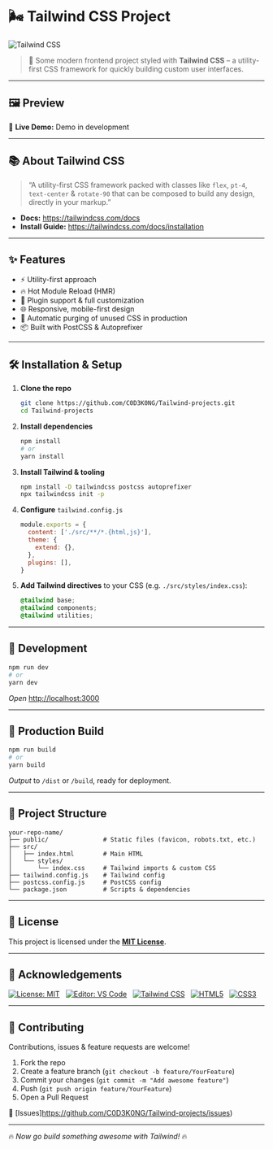 


# 🌬️ Tailwind CSS Project

![Tailwind CSS](https://img.shields.io/badge/tailwindcss-%2338B2AC.svg?style=for-the-badge&logo=tailwind-css&logoColor=white)  


> 🚀 Some modern frontend project styled with **Tailwind CSS** – a utility-first CSS framework for quickly building custom user interfaces.

---

## 🖼️ Preview



🔗 **Live Demo:** Demo in development

---

## 📚 About Tailwind CSS

> “A utility-first CSS framework packed with classes like `flex`, `pt-4`, `text-center` & `rotate-90` that can be composed to build any design, directly in your markup.”

- **Docs:** https://tailwindcss.com/docs  
- **Install Guide:** https://tailwindcss.com/docs/installation

---

## ✨ Features

- ⚡ Utility-first approach  
- 🔥 Hot Module Reload (HMR)  
- 🧩 Plugin support & full customization  
- 🌐 Responsive, mobile-first design  
- 🧼 Automatic purging of unused CSS in production  
- 📦 Built with PostCSS & Autoprefixer  

---

## 🛠️ Installation & Setup

1. **Clone the repo**  
   ```bash
   git clone https://github.com/C0D3K0NG/Tailwind-projects.git
   cd Tailwind-projects


2. **Install dependencies**

   ```bash
   npm install
   # or
   yarn install


3. **Install Tailwind & tooling**

   ```bash
   npm install -D tailwindcss postcss autoprefixer
   npx tailwindcss init -p


4. **Configure** `tailwind.config.js`

   ```js
   module.exports = {
     content: ['./src/**/*.{html,js}'],
     theme: {
       extend: {},
     },
     plugins: [],
   }
   ```

5. **Add Tailwind directives** to your CSS (e.g. `./src/styles/index.css`):

   ```css
   @tailwind base;
   @tailwind components;
   @tailwind utilities;
   ```

---

## 🚀 Development

```bash
npm run dev
# or
yarn dev
```

*Open* [http://localhost:3000](http://localhost:3000)

---

## 🔧 Production Build

```bash
npm run build
# or
yarn build
```

*Output* to `/dist` or `/build`, ready for deployment.

---

## 📁 Project Structure

```
your-repo-name/
├── public/               # Static files (favicon, robots.txt, etc.)
├── src/
│   ├── index.html        # Main HTML
│   └── styles/
│       └── index.css     # Tailwind imports & custom CSS
├── tailwind.config.js    # Tailwind config
├── postcss.config.js     # PostCSS config
└── package.json          # Scripts & dependencies
```

---

## 📄 License

This project is licensed under the **[MIT License](LICENSE)**.

---

## 🙌 Acknowledgements

[![License: MIT](https://img.shields.io/badge/License-MIT-yellow.svg?style=flat-square&logo=github)](LICENSE)&nbsp;&nbsp;
[![Editor: VS Code](https://img.shields.io/badge/Editor-VS%20Code-blue.svg?style=flat-square&logo=visual-studio-code)](https://code.visualstudio.com/)&nbsp;&nbsp;
[![Tailwind CSS](https://img.shields.io/badge/tailwindcss-%2338B2AC.svg?style=for-the-badge&logo=tailwind-css&logoColor=white)](https://tailwindcss.com/)&nbsp;&nbsp;
[![HTML5](https://img.shields.io/badge/HTML5-orange.svg?style=flat-square&logo=html5)](https://developer.mozilla.org/en-US/docs/Web/HTML)&nbsp;&nbsp;
[![CSS3](https://img.shields.io/badge/CSS3-blue.svg?style=flat-square&logo=css3)](https://developer.mozilla.org/en-US/docs/Web/CSS)




---

## 🤝 Contributing

Contributions, issues & feature requests are welcome!

1. Fork the repo
2. Create a feature branch (`git checkout -b feature/YourFeature`)
3. Commit your changes (`git commit -m "Add awesome feature"`)
4. Push (`git push origin feature/YourFeature`)
5. Open a Pull Request

🔗 [Issues]https://github.com/C0D3K0NG/Tailwind-projects/issues)

---

🔥 *Now go build something awesome with Tailwind!* 🔥

```
```
